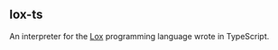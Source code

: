 ## lox-ts

An interpreter for the [Lox](https://github.com/munificent/craftinginterpreters) programming language wrote in TypeScript.
